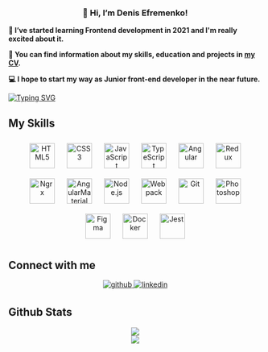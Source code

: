 ### <div align="center">👋  Hi, I’m Denis Efremenko!</div>


**📓 I’ve started learning Frontend development in 2021 and I'm really excited about it.**


**📜 You can find information about my skills, education and projects in [my CV](https://denvirus.github.io/denis-online-cv/).**


**💻 I hope to start my way as Junior front-end developer in the near future.**

[![Typing SVG](https://readme-typing-svg.demolab.com?&duration=10000&width=1200&size=25&lines=With+every+new+dawn,+I+gain+even+more+strength,+surpassing+my+yesterday's+self!+)](https://git.io/typing-svg)

## My Skills

<div align="center">
<a href="https://en.wikipedia.org/wiki/HTML5" target="_blank"><img style="margin: 10px" src="https://profilinator.rishav.dev/skills-assets/html5-original-wordmark.svg" alt="HTML5" height="50" /></a>
<a href="https://www.w3schools.com/css/" target="_blank"><img style="margin: 10px" src="https://profilinator.rishav.dev/skills-assets/css3-original-wordmark.svg" alt="CSS3" height="50" /></a>
<a href="https://www.javascript.com/" target="_blank"><img style="margin: 10px" src="https://profilinator.rishav.dev/skills-assets/javascript-original.svg" alt="JavaScript" height="50" /></a>
<a href="https://www.typescriptlang.org/" target="_blank"><img style="margin: 10px" src="https://profilinator.rishav.dev/skills-assets/typescript-original.svg" alt="TypeScript" height="50" /></a>
<a href="https://angular.io/" target="_blank"><img style="margin: 10px" src="https://profilinator.rishav.dev/skills-assets/angularjs-original.svg" alt="Angular" height="50" /></a>
<a href="https://redux.js.org/" target="_blank"><img style="margin: 10px" src="https://profilinator.rishav.dev/skills-assets/redux-original.svg" alt="Redux" height="50" /></a>
<a href="https://ngrx.io/" target="_blank"><img style="margin: 10px" src="https://ngrx.io/assets/images/badge.svg" alt="Ngrx" height="50" /></a>
<a href="https://material.angular.io/" target="_blank"><img style="margin: 10px" src="https://angular.io/generated/images/marketing/concept-icons/material.png" alt="AngularMaterial" height="50" /></a>
<a href="https://nodejs.org/" target="_blank"><img style="margin: 10px" src="https://profilinator.rishav.dev/skills-assets/nodejs-original-wordmark.svg" alt="Node.js" height="50" /></a>
<a href="https://webpack.js.org/" target="_blank"><img style="margin: 10px" src="https://profilinator.rishav.dev/skills-assets/webpack-original.svg" alt="Webpack" height="50" /></a>
<a href="https://github.com/" target="_blank"><img style="margin: 10px" src="https://profilinator.rishav.dev/skills-assets/git-scm-icon.svg" alt="Git" height="50" /></a>
<a href="https://www.adobe.com/in/products/photoshop.html" target="_blank"><img style="margin: 10px" src="https://profilinator.rishav.dev/skills-assets/photoshop-plain.svg" alt="Photoshop" height="50" /></a>
<a href="https://www.figma.com/" target="_blank"><img style="margin: 10px" src="https://profilinator.rishav.dev/skills-assets/figma-icon.svg" alt="Figma" height="50" /></a>
<a href="https://www.docker.com/" target="_blank"><img style="margin: 10px" src="https://profilinator.rishav.dev/skills-assets/docker-original-wordmark.svg" alt="Docker" height="50" /></a>
<a href="https://www.jestjs.io/" target="_blank"><img style="margin: 10px" src="https://profilinator.rishav.dev/skills-assets/jest.svg" alt="Jest" height="50" /></a>
</div>

## Connect with me

<div align="center">
<a href="https://github.com/DenViRus" target="_blank">
<img src=https://img.shields.io/badge/github-%2324292e.svg?&style=for-the-badge&logo=github&logoColor=white alt=github style="margin-bottom: 5px;" />
</a>
<a href="https://www.linkedin.com/in/DenViRus" target="_blank">
<img src=https://img.shields.io/badge/linkedin-%231E77B5.svg?&style=for-the-badge&logo=linkedin&logoColor=white alt=linkedin style="margin-bottom: 5px;" />
</a>
</div>


## Github Stats
<div align="center"><img src="https://github-readme-stats.vercel.app/api?username=DenViRus&show_icons=true&count_private=true&hide_border=true" align="center" /></div>

<div align="center"><img src="https://github-readme-stats.vercel.app/api/top-langs/?username=DenViRus&hide_border=true&layout=compact" align="center" /></div>
